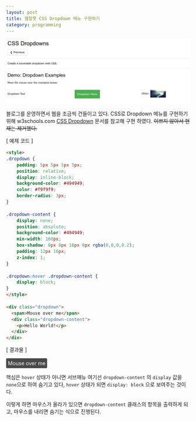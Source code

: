 ```yaml
---
layout: post
title: 웹알못 CSS Dropdown 메뉴 구현하기
category: programming
---
```


![](/images/2017-4-26-Dropdown/css.png)

블로그를 운영하면서 웹을 조금씩 건들이고 있다.
CSS로 Dropdown 메뉴를 구현하기 위해 w3schools.com
[CSS Dropdown](https://www.w3schools.com/css/css_dropdowns.asp)
문서를 참고해 구현 하였다. ~~이쁘지 않아서 현재는 제거했다.~~

[ 예제 코드 ]  

```html
<style>
.dropdown {
    padding: 5px 5px 5px 5px;
    position: relative;
    display: inline-block;
    background-color: #494949;
    color: #f9f9f9;
    border-radius: 3px;
}

.dropdown-content {
    display: none;
    position: absolute;
    background-color: #494949;
    min-width: 160px;
    box-shadow: 0px 8px 16px 0px rgba(0,0,0,0.2);
    padding: 12px 16px;
    z-index: 1;
}

.dropdown:hover .dropdown-content {
    display: block;
}
</style>

<div class="dropdown">
  <span>Mouse over me</span>
  <div class="dropdown-content">
    <p>Hello World!</p>
  </div>
</div>
```

[ 결과물 ]  

<style>
.dropdown {
  padding: 5px 5px 5px 5px;
  position: relative;
  display: inline-block;
  background-color: #494949;
  color: #f9f9f9;
  border-radius: 3px;
}

.dropdown-content {
    display: none;
    position: absolute;
    background-color: #494949;
    min-width: 160px;
    box-shadow: 0px 8px 16px 0px rgba(0,0,0,0.2);
    padding: 12px 16px;
    z-index: 1;
}

.dropdown:hover .dropdown-content {
    display: block;
}
</style>

<div class="dropdown">
  <span>Mouse over me</span>
  <div class="dropdown-content">
    <p>Hello World!</p>
  </div>
</div>


핵심은 `hover` 상태가 아니면 서브매뉴 여기선 `dropdown-content` 의 `display` 값을   
`none`으로 하여 숨기고 있다, `hover` 상태가 되면 `display: block` 으로 보여주는 것이다.

이렇게 하면 마우스가 올라가 있으면 `dropdown-content` 클래스의 항목을 출력하게 되고,
마우스를 내리면 숨기는 식으로 진행된다.

